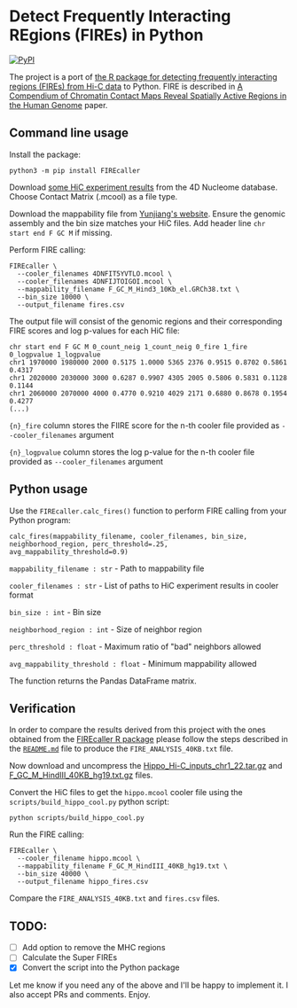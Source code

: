 # Detect Frequently Interacting REgions (FIREs) in Python

[![PyPI](https://img.shields.io/pypi/v/FIREcaller.svg)](https://pypi.python.org/pypi/FIREcaller)

The project is a port of [the R package for detecting frequently interacting regions (FIREs) from Hi-C data](https://github.com/yycunc/FIREcaller) to Python. FIRE is described in [A Compendium of Chromatin Contact Maps Reveal Spatially Active Regions in the Human Genome](https://www.ncbi.nlm.nih.gov/pmc/articles/PMC5478386/) paper.

## Command line usage

Install the package:
```
python3 -m pip install FIREcaller
```

Download [some HiC experiment results](https://data.4dnucleome.org/browse/?experiments_in_set.biosample.biosource.individual.organism.name=human&experiments_in_set.experiment_type.display_title=in+situ+Hi-C&experimentset_type=replicate&type=ExperimentSetReplicate) from the 4D Nucleome database. Choose Contact Matrix (.mcool) as a file type.

Download the mappability file from [Yunjiang's website](http://enhancer.sdsc.edu/yunjiang/resources/genomic_features/). Ensure the genomic assembly and the bin size matches your HiC files. Add header line `chr start end F GC M` if missing.

Perform FIRE calling:
```
FIREcaller \
  --cooler_filenames 4DNFIT5YVTLO.mcool \
  --cooler_filenames 4DNFIJTOIGOI.mcool \
  --mappability_filename F_GC_M_Hind3_10Kb_el.GRCh38.txt \
  --bin_size 10000 \
  --output_filename fires.csv
```

The output file will consist of the genomic regions and their corresponding FIRE scores and log p-values for each HiC file:
```
chr start end F GC M 0_count_neig 1_count_neig 0_fire 1_fire 0_logpvalue 1_logpvalue
chr1 1970000 1980000 2000 0.5175 1.0000 5365 2376 0.9515 0.8702 0.5861 0.4317
chr1 2020000 2030000 3000 0.6287 0.9907 4305 2005 0.5806 0.5831 0.1128 0.1144
chr1 2060000 2070000 4000 0.4770 0.9210 4029 2171 0.6880 0.8678 0.1954 0.4277
(...)
```

`{n}_fire` column stores the FIIRE score for the n-th cooler file provided as `--cooler_filenames` argument

`{n}_logpvalue` column stores the log p-value for the n-th cooler file provided as `--cooler_filenames` argument

## Python usage

Use the `FIREcaller.calc_fires()` function to perform FIRE calling from your Python program:

`calc_fires(mappability_filename, cooler_filenames, bin_size, neighborhood_region, perc_threshold=.25, avg_mappability_threshold=0.9)`

`mappability_filename : str` - Path to mappability file

`cooler_filenames : str` -  List of paths to HiC experiment results in cooler format

`bin_size : int` - Bin size

`neighborhood_region : int` - Size of neighbor region

`perc_threshold : float` - Maximum ratio of "bad" neighbors allowed

`avg_mappability_threshold : float` - Minimum mappability allowed        

The function returns the Pandas DataFrame matrix.

## Verification

In order to compare the results derived from this project with the ones obtained from the [FIREcaller R package](https://github.com/yycunc/FIREcaller/) please follow the steps described in the [`README.md`](https://github.com/yycunc/FIREcaller/blob/master/README.md) file to produce the `FIRE_ANALYSIS_40KB.txt` file.

Now download and uncompress the [Hippo_Hi-C_inputs_chr1_22.tar.gz](https://yunliweb.its.unc.edu/FIREcaller/example/HiC_input_for_FIREcaller/Hippo_Hi-C_inputs_chr1_22.tar.gz) and [F_GC_M_HindIII_40KB_hg19.txt.gz](https://yunliweb.its.unc.edu/FIREcaller/example/HiC_input_for_FIREcaller/F_GC_M_HindIII_40KB_hg19.txt.gz) files.

Convert the HiC files to get the `hippo.mcool` cooler file using the `scripts/build_hippo_cool.py` python script:

```
python scripts/build_hippo_cool.py
```

Run the FIRE calling:
```
FIREcaller \
  --cooler_filename hippo.mcool \
  --mappability_filename F_GC_M_HindIII_40KB_hg19.txt \
  --bin_size 40000 \
  --output_filename hippo_fires.csv
```

Compare the `FIRE_ANALYSIS_40KB.txt` and `fires.csv` files.

## TODO:

- [ ] Add option to remove the MHC regions
- [ ] Calculate the Super FIREs
- [x] Convert the script into the Python package

Let me know if you need any of the above and I'll be happy to implement it. I also accept PRs and comments. Enjoy.